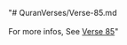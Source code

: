 "# QuranVerses/Verse-85.md <br> <br>For more infos, See [Verse 85](https://www.quranbookk.com/quran/search?q=85)"